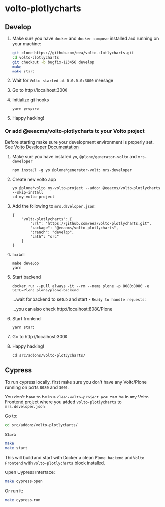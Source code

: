 # volto-plotlycharts

## Develop

1. Make sure you have `docker` and `docker compose` installed and running on your machine:

    ```Bash
    git clone https://github.com/eea/volto-plotlycharts.git
    cd volto-plotlycharts
    git checkout -b bugfix-123456 develop
    make
    make start
    ```

1. Wait for `Volto started at 0.0.0.0:3000` meesage

1. Go to http://localhost:3000

1. Initialize git hooks

    ```Bash
    yarn prepare
    ```

1. Happy hacking!

### Or add @eeacms/volto-plotlycharts to your Volto project

Before starting make sure your development environment is properly set. See [Volto Developer Documentation](https://docs.voltocms.com/getting-started/install/)

1.  Make sure you have installed `yo`, `@plone/generator-volto` and `mrs-developer`

        npm install -g yo @plone/generator-volto mrs-developer

1.  Create new volto app

        yo @plone/volto my-volto-project --addon @eeacms/volto-plotlycharts --skip-install
        cd my-volto-project

1.  Add the following to `mrs.developer.json`:

        {
            "volto-plotlycharts": {
                "url": "https://github.com/eea/volto-plotlycharts.git",
                "package": "@eeacms/volto-plotlycharts",
                "branch": "develop",
                "path": "src"
            }
        }

1.  Install

        make develop
        yarn

1.  Start backend

        docker run --pull always -it --rm --name plone -p 8080:8080 -e SITE=Plone plone/plone-backend

    ...wait for backend to setup and start - `Ready to handle requests`:

    ...you can also check http://localhost:8080/Plone

1.  Start frontend

        yarn start

1.  Go to http://localhost:3000

1.  Happy hacking!

        cd src/addons/volto-plotlycharts/

## Cypress

To run cypress locally, first make sure you don't have any Volto/Plone running on ports `8080` and `3000`.

You don't have to be in a `clean-volto-project`, you can be in any Volto Frontend
project where you added `volto-plotlycharts` to `mrs.developer.json`

Go to:

  ```BASH
  cd src/addons/volto-plotlycharts/
  ```

Start:

  ```Bash
  make
  make start
  ```

This will build and start with Docker a clean `Plone backend` and `Volto Frontend` with `volto-plotlycharts` block installed.

Open Cypress Interface:

  ```Bash
  make cypress-open
  ```

Or run it:

  ```Bash
  make cypress-run
  ```

